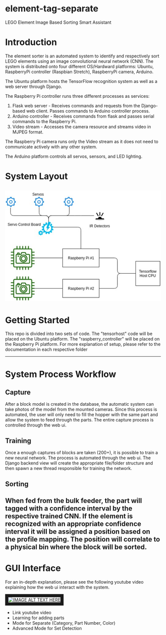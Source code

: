 # element-tag-separate
LEGO Element Image Based Sorting Smart Assistant

# Introduction
The element sorter is an automated system to identify and respectively sort
LEGO elements using an image convolutional neural network (CNN). The system is distributed onto four different 
OS/Hardward platforms: Ubuntu, RaspberryPi controller (Raspbian Stretch), RaspberryPi camera, Arduino. 

The Ubuntu platform hosts the TensorFlow recognition system as well as a web server through Django. 

The Raspberry Pi controller runs three different processes as services:
1. Flask web server - Receives commands and requests from the Django-based web client. Passes commands to Arduino controller process.  
2. Arduino controller - Receives commands from flask and passes serial commands to the Raspberry Pi.
3. Video stream - Accesses the camera resource and streams video in MJPEG format.

The Raspberry Pi camera runs only the Video stream as it does not need to communicate actively with any other system.

The Arduino platform controls all servos, sensors, and LED lighting.

# System Layout
![Schematic of Mechanical Layout](images/schematic_1.jpg)
---
# Getting Started
This repo is divided into two sets of code. The "tensorhost" code will be placed on the Ubuntu platform. The 
"raspberry_controller" will be placed on the Raspberry Pi platform. For more explanation of setup, please refer to the
documentation in each respective folder

---
# System Process Workflow
## Capture
After a block model is created in the database, the automatic system can take photos of the model from the mounted cameras.
Since this process is automated, the user will only need to fill the hopper with the same part and allow the system to feed through the parts.
The entire capture process is controlled through the web ui.
## Training
Once a enough captures of blocks are taken (200+), it is possible to train a new neural network. The process is automated
through the web ui. The Django backend view will create the appropriate file/folder structure and then spawn a new thread
responsible for training the network.
## Sorting
When fed from the bulk feeder, the part will tagged with a confidence interval by the respective trained CNN. 
If the element is recognized with an appropriate confidence interval it will be assigned a position based on the profile mapping.
The position will correlate to a physical bin where the block will be sorted.
---
# GUI Interface
For an in-depth explanation, please see the following youtube video explaining how the web ui interact with the system.

<a href="http://www.youtube.com/watch?feature=player_embedded&v=cp-qN7oeIuc
" target="_blank"><img src="http://img.youtube.com/vi/cp-qN7oeIuc/0.jpg" 
alt="IMAGE ALT TEXT HERE" width="240" height="180" border="10" /></a>
* Link youtube video
* Learning for adding parts
* Mode for Separate (Category, Part Number, Color)
* Advanced Mode for Set Detection
